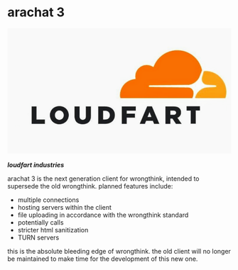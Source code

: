 # arachat 3
![loudfart](loudfart.png)

***loudfart industries***

arachat 3 is the next generation client for wrongthink, intended to supersede the old wrongthink. planned features include:

* multiple connections
* hosting servers within the client
* file uploading in accordance with the wrongthink standard
* potentially calls
* stricter html sanitization
* TURN servers

this is the absolute bleeding edge of wrongthink. the old client will no longer be maintained to make time for the development of this new one.
